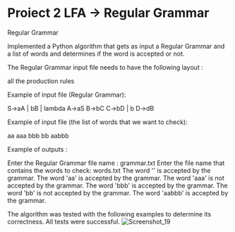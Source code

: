# Proiect 2 LFA -> Regular Grammar
Regular Grammar

Implemented a Python algorithm that gets as input a Regular Grammar and a list of words and determines if the word is accepted or not. 

The Regular Grammar input file needs to have the following layout :

all the production rules

Example of input file (Regular Grammar):

S->aA | bB | lambda
A->aS
B->bC
C->bD | b
D->dB

Example of input file (the list of words that we want to check):


aa
aaa
bbb
bb
aabbb

Example of outputs :

Enter the Regular Grammar file name : grammar.txt
Enter the file name that contains the words to check: words.txt
The word '' is accepted by the grammar.
The word 'aa' is accepted by the grammar.
The word 'aaa' is not accepted by the grammar.
The word 'bbb' is accepted by the grammar.
The word 'bb' is not accepted by the grammar.
The word 'aabbb' is accepted by the grammar.


The algorithm was tested with the following examples to determine its correctness. All tests were successful.
![Screenshot_19](https://user-images.githubusercontent.com/105515716/230786352-cea1f7aa-0203-49ea-af84-3957201e514c.jpg)
